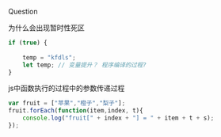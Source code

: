 Question

为什么会出现暂时性死区

```js
if (true) {
    
    temp = "kfdls";
    let temp; // 变量提升？ 程序编译的过程?
}
```



js中函数执行的过程中的参数传递过程

```js
var fruit = ["苹果","橙子","梨子"];
fruit.forEach(function(item,index, t){
    console.log("fruit[" + index + "] = " + item + t + s);
});
```

